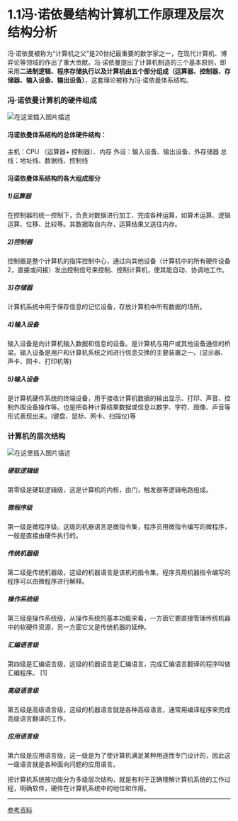 # 1.1冯·诺依曼结构计算机工作原理及层次结构分析




冯·诺依曼被称为“计算机之父”是20世纪最重要的数学家之一，在现代计算机、博弈论等领域的作出了重大贡献。冯·诺依曼提出了计算机制造的三个基本原则，即采用**二进制逻辑、程序存储执行以及计算机由五个部分组成（运算器、控制器、存储器、输入设备、输出设备）**，这套理论被称为冯·诺依曼体系结构。
### 冯·诺依曼计算机的硬件组成

![在这里插入图片描述](https://img-blog.csdnimg.cn/20200331171828808.png?x-oss-process=image/watermark,type_ZmFuZ3poZW5naGVpdGk,shadow_10,text_aHR0cHM6Ly9ibG9nLmNzZG4ubmV0L09sZEh1YW5nQw==,size_16,color_FFFFFF,t_70)
#### 冯诺依曼体系结构的总体硬件结构：
主机：CPU （运算器+ 控制器）、内存
外设：输入设备、输出设备、外存储器
总线：地址线、数据线、控制线
#### 冯诺依曼体系结构的各大组成部分
##### 1)运算器
在控制器的统一控制下，负责对数据进行加工、完成各种运算，如算术运算、逻辑运算、位移、比较等。其数据取自内存，运算结果又送往内存。

##### 2)控制器
控制器是整个计算机的指挥控制中心，通过向其他设备（计算机中的所有硬件设备2，直接或间接）发出控制信号来控制、控制计算机，使其能自动、协调地工作。
##### 3)存储器
计算机系统中用于保存信息的记忆设备，存放计算机中所有数据的场所。
##### 4)输入设备
输入设备是向计算机输入数据和信息的设备。是计算机与用户或其他设备通信的桥梁。输入设备是用户和计算机系统之间进行信息交换的主要装置之一。(显示器、声卡、网卡、打印机等)
##### 5)输入设备
是计算机硬件系统的终端设备，用于接收计算机数据的输出显示、打印、声音、控制外围设备操作等。也是把各种计算结果数据或信息以数字、字符、图像、声音等形式表现出来。(键盘、鼠标、网卡、扫描仪)等
### 计算机的层次结构

![在这里插入图片描述](https://img-blog.csdnimg.cn/2020033117441357.png?x-oss-process=image/watermark,type_ZmFuZ3poZW5naGVpdGk,shadow_10,text_aHR0cHM6Ly9ibG9nLmNzZG4ubmV0L09sZEh1YW5nQw==,size_16,color_FFFFFF,t_70#pic_center)

##### 硬联逻辑级
第零级是硬联逻辑级，这是计算机的内核，由门，触发器等逻辑电路组成。
##### 微程序级
第一级是微程序级。这级的机器语言是微指令集，程序员用微指令编写的微程序，一般是直接由硬件执行的。
##### 传统机器级
第二级是传统机器级，这级的机器语言是该机的指令集，程序员用机器指令编写的程序可以由微程序进行解释。
##### 操作系统级
第三级是操作系统级，从操作系统的基本功能来看，一方面它要直接管理传统机器中的软硬件资源，另一方面它又是传统机器的延伸。
##### 汇编语言级
第四级是汇编语言级，这级的机器语言是汇编语言，完成汇编语言翻译的程序叫做汇编程序。 [1] 
##### 高级语言级
第五级是高级语言级，这级的机器语言就是各种高级语言，通常用编译程序来完成高级语言翻译的工作。
##### 应用语言级
第六级是应用语言级，这一级是为了使计算机满足某种用途而专门设计的，因此这一级语言就是各种面向问题的应用语言。

把计算机系统按功能分为多级层次结构，就是有利于正确理解计算机系统的工作过程，明确软件，硬件在计算机系统中的地位和作用。

------

[^undefined]:

[参考资料](http://www.icourse163.org/learn/HUST-1003159001?tid=1206076221#/learn/announce)



